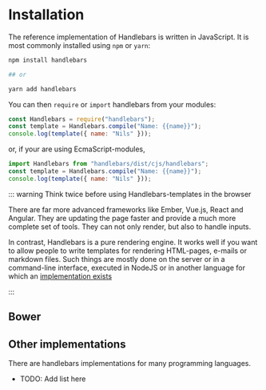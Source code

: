 # Installation

The reference implementation of Handlebars is written in JavaScript. It is most commonly installed using `npm` or `yarn`:

```bash
npm install handlebars

## or

yarn add handlebars
```

You can then `require` or `import` handlebars from your modules:

```js
const Handlebars = require("handlebars");
const template = Handlebars.compile("Name: {{name}}");
console.log(template({ name: "Nils" }));
```

or, if your are using EcmaScript-modules,

```js
import Handlebars from "handlebars/dist/cjs/handlebars";
const template = Handlebars.compile("Name: {{name}}");
console.log(template({ name: "Nils" }));
```

::: warning Think twice before using Handlebars-templates in the browser

There are far more advanced frameworks like Ember, Vue.js, React and Angular. They are updating
the page faster and provide a much more complete set of tools. They can not only render, but also
to handle inputs.

In contrast, Handlebars is a pure rendering engine. It works well if you want to allow people to write
templates for rendering HTML-pages, e-mails or markdown files. Such things are mostly done on the
server or in a command-line interface, executed in NodeJS or in another language for which an [implementation exists](#other-implementations)

:::

## Bower

## Other implementations

There are handlebars implementations for many programming languages.

- TODO: Add list here
